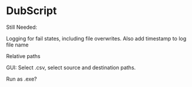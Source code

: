 # DubScript
Still Needed:

Logging for fail states, including file overwrites. Also add timestamp to log file name

Relative paths

GUI: Select .csv, select source and destination paths.

Run as .exe?
